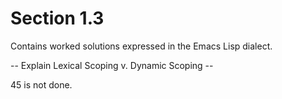 Section 1.3
=========== 

Contains worked solutions expressed in the Emacs Lisp dialect.

-- Explain Lexical Scoping v. Dynamic Scoping --

45 is not done.